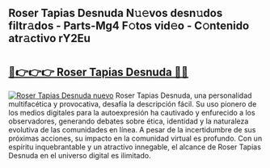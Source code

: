 ## Roser Tapias Desnuda N𝚞𝚎vos desn𝚞dos filtr𝚊dos - Parts-Mg4 F𝚘tos vid𝚎o - C𝚘ntenido atr𝚊ctivo rY2Eu

# <h2><a href="http://mbb93al.tromn.icu/?c=Roser+Tapias+Desnuda">🔗👉👉👉 Roser Tapias Desnuda 🔗🔗</a></h2>

[![Roser Tapias Desnuda nuevo](https://i.imgur.com/pEAQMta.gif)](http://mbb93al.tromn.icu/?c=Roser+Tapias+Desnuda)
Roser Tapias Desnuda, una personalidad multifacética y provocativa, desafía la descripción fácil. Su uso pionero de los medios digitales para la autoexpresión ha cautivado y enfurecido a los observadores, generando debates sobre ética, identidad y la naturaleza evolutiva de las comunidades en línea. A pesar de la incertidumbre de sus próximas acciones, su impacto en la comunidad virtual es profundo. Con un espíritu inquebrantable y un atractivo innegable, el alcance de Roser Tapias Desnuda en el universo digital es ilimitado.
